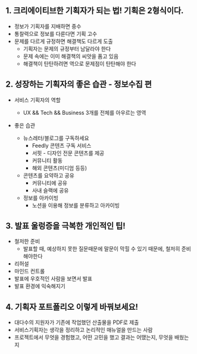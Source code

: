 ## 1. 크리에이티브한 기획자가 되는 법! 기획은 2형식이다.
* 정보가 기획자를 지배하면 중수
* 통찰력으로 정보를 다룬다면 기획 고수
* 문제를 다르게 규정하면 해결책도 다르게 도출
  * 기획자는 문제의 규정부터 남달라야 한다
  * 문제 속에는 이미 해결책의 씨앗을 품고 있음
  * 해결책이 탄탄하려면 역으로 문제점이 탄탄해야 한다

## 2. 성장하는 기획자의 좋은 습관 - 정보수집 편
* 서비스 기획자의 역할
  * UX && Tech && Business 3개를 전체를 아우르는 영역

* 좋은 습관
  * 뉴스레터/블로그를 구독하세요
    * Feedly 콘텐츠 구독 서비스
    * 서핏 - 디자인 전문 콘텐츠를 제공
    * 커뮤니티 활동
    * 해외 콘텐츠(미디엄 등등)
  * 콘텐츠를 요약하고 공유
    * 커뮤니티에 공유
    * 사내 슬랙에 공유
  * 정보를 아카이빙
    * 노션을 이용해 정보를 분류하고 아카이빙

## 3. 발표 울렁증을 극복한 개인적인 팁!
* 철저한 준비
  * 발표할 때, 예상하지 못한 질문때문에 말문이 막힐 수 있기 때문에, 철저히 준비 해야한다
* 리허설
* 마인드 컨트롤
* 발표에 우호적인 사람을 보면서 발표
* 발표 환경에 익숙해지기

## 4. 기획자 포트폴리오 이렇게 바꿔보세요!
* 대다수의 지원자가 기존에 작업했던 산출물을 PDF로 제출
* 서비스기획자는 생각을 정리하고 논리적인 매뉴얼을 만드는 사람
* 프로젝트에서 무엇을 경험했고, 어떤 고민을 했고 결과는 어땠는지, 무엇을 배웠는지
